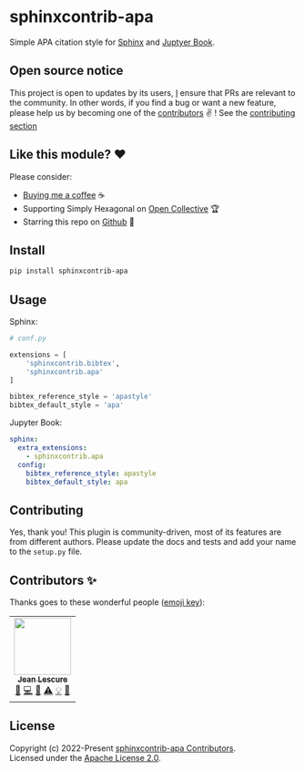 # sphinxcontrib-apa

Simple APA citation style for [Sphinx](https://www.sphinx-doc.org/) and [Juptyer Book](https://jupyterbook.org/).

## Open source notice

This project is open to updates by its users, [I](https://github.com/jeanlescure) ensure that PRs are relevant to the community.
In other words, if you find a bug or want a new feature, please help us by becoming one of the
[contributors](#contributors-) ✌️ ! See the [contributing section](#contributing)

## Like this module? ❤

Please consider:

- [Buying me a coffee](https://www.buymeacoffee.com/jeanlescure) ☕
- Supporting Simply Hexagonal on [Open Collective](https://opencollective.com/simplyhexagonal) 🏆
- Starring this repo on [Github](https://github.com/simplyhexagonal/package) 🌟

## Install

```sh
pip install sphinxcontrib-apa
```

## Usage

Sphinx:

```py
# conf.py

extensions = [
    'sphinxcontrib.bibtex',
    'sphinxcontrib.apa'
]

bibtex_reference_style = 'apastyle'
bibtex_default_style = 'apa'
```

Jupyter Book:

```yaml
sphinx:
  extra_extensions:
    - sphinxcontrib.apa
  config:
    bibtex_reference_style: apastyle
    bibtex_default_style: apa
```

## Contributing

Yes, thank you! This plugin is community-driven, most of its features are from different authors.
Please update the docs and tests and add your name to the `setup.py` file.

## Contributors ✨

Thanks goes to these wonderful people ([emoji key](https://allcontributors.org/docs/en/emoji-key)):

<!-- ALL-CONTRIBUTORS-LIST:START - Do not remove or modify this section -->
<!-- prettier-ignore-start -->
<!-- markdownlint-disable -->
<table>
  <tr>
    <td align="center"><a href="https://jeanlescure.cr"><img src="https://avatars2.githubusercontent.com/u/3330339?v=4" width="100px;" alt=""/><br /><sub><b>Jean Lescure</b></sub></a><br /><a href="#maintenance-jeanlescure" title="Maintenance">🚧</a> <a href="https://github.com/simplyhexagonal/package/commits?author=jeanlescure" title="Code">💻</a> <a href="#userTesting-jeanlescure" title="User Testing">📓</a> <a href="https://github.com/simplyhexagonal/package/commits?author=jeanlescure" title="Tests">⚠️</a> <a href="#example-jeanlescure" title="Examples">💡</a> <a href="https://github.com/simplyhexagonal/package/commits?author=jeanlescure" title="Documentation">📖</a></td>
</table>

<!-- markdownlint-enable -->
<!-- prettier-ignore-end -->
<!-- ALL-CONTRIBUTORS-LIST:END -->
## License

Copyright (c) 2022-Present [sphinxcontrib-apa Contributors](https://github.com/jeanlescure/sphinxcontrib-apa/#contributors-).<br/>
Licensed under the [Apache License 2.0](https://www.apache.org/licenses/LICENSE-2.0).

